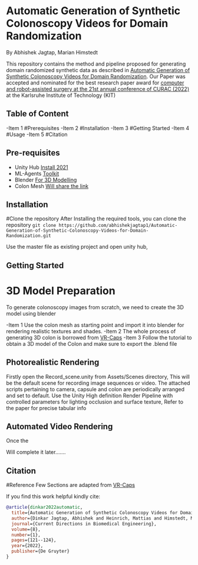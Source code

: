 # Automatic Generation of Synthetic Colonoscopy Videos for Domain Randomization

By Abhishek Jagtap, Marian Himstedt

This repository contains the method and pipeline proposed for generating domain randomized synthetic data as described in [Automatic Generation of Synthetic Colonoscopy Videos for Domain Randomization](https://www.degruyter.com/document/doi/10.1515/cdbme-2022-0031/html?lang=de). Our Paper was accepted and nominated for the best research paper award for [computer and robot-assisted surgery at the 21st annual conference of CURAC (2022)](https://www.curac.org/de/curac-2023/vergangene-jahrestagungen) at the Karlsruhe Institute of Technology (KIT) 




## Table of Content

-Item 1 #Prerequisites
-Item 2 #Installation
-Item 3 #Getting Started
-Item 4 #Usage
-Item 5 #Citation

## Pre-requisites

- Unity Hub [Install 2021](https://unity.com/download)
- ML-Agents [Toolkit](https://github.com/Unity-Technologies/ml-agents)
- Blender [For 3D Modelling](https://www.blender.org/)
- Colon Mesh [Will share the link](https://www.blender.org/)

## Installation
#Clone the repository
After Installing the required tools, you can clone the repository 
`git clone https://github.com/abhishekjagtap1/Automatic-Generation-of-Synthetic-Colonoscopy-Videos-for-Domain-Randomization.git `

Use the master file as existing project and open unity hub, 

## Getting Started

# 3D Model Preparation

To generate colonoscopy images from scratch, we need to create the 3D model using blender

-Item 1 Use the colon mesh as starting point and import it into blender for rendering realistic textures and shades.
-Item 2 The whole process of generating 3D colon is borrowed from [VR-Caps](https://github.com/CapsuleEndoscope/VirtualCapsuleEndoscopy/tree/master/Creating%203D%20Models%20Tutorial)
-Item 3 Follow the tutorial to obtain a 3D model of the Colon and make sure to export the .blend file 

## Photorealistic Rendering

Firstly open the Record_scene.unity from Assets/Scenes directory, This will be the default scene for recording image sequences or video. The attached scripts pertaining to camera, capsule and colon are periodically arranged and set to default.
Use the Unity High definition Render Pipeline with controlled parameters for lighting occlusion and surface texture, Refer to the paper for precise tabular info

## Automated Video Rendering

Once the 

Will complete it later.......

## Citation

#Reference
Few Sections are adapted from [VR-Caps](https://github.com/CapsuleEndoscope/VirtualCapsuleEndoscopy/tree/master/Creating%203D%20Models%20Tutorial)

If you find this work helpful kindly cite:

```bibtex
@article{dinkar2022automatic,
  title={Automatic Generation of Synthetic Colonoscopy Videos for Domain Randomization},
  author={Dinkar Jagtap, Abhishek and Heinrich, Mattias and Himstedt, Marian},
  journal={Current Directions in Biomedical Engineering},
  volume={8},
  number={1},
  pages={121--124},
  year={2022},
  publisher={De Gruyter}
}
```










